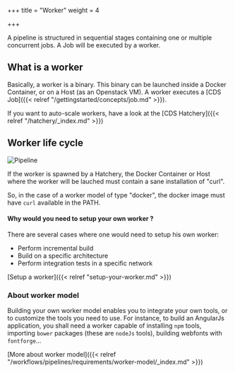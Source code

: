 +++
title = "Worker"
weight = 4

+++


A pipeline is structured in sequential stages containing one or multiple concurrent jobs. A Job will be executed by a worker.

## What is a worker

Basically, a worker is a binary. This binary can be launched inside a Docker Container, or on a Host (as an Openstack VM). A worker executes a [CDS Job]({{< relref "/gettingstarted/concepts/job.md" >}}).

If you want to auto-scale workers, have a look at the [CDS Hatchery]({{< relref "/hatchery/_index.md" >}})

## Worker life cycle

![Pipeline](/images/concepts_worker_flow.png)

If the worker is spawned by a Hatchery, the Docker Container or Host where the worker will be lauched must contain a sane installation of "curl".

So, in the case of a worker model of type "docker", the docker image must have `curl` available in the PATH.

#### Why would you need to setup your own worker ?

There are several cases where one would need to setup his own worker:

 * Perform incremental build
 * Build on a specific architecture
 * Perform integration tests in a specific network

[Setup a worker]({{< relref "setup-your-worker.md" >}})

### About worker model

Building your own worker model enables you to integrate your own tools, or to customize the tools you need to use. For instance, to build an AngularJs application, you shall need a worker capable of installing `npm` tools, importing `bower` packages (these are `nodeJs` tools), building webfonts with `fontforge`...


[More about worker model]({{< relref "/workflows/pipelines/requirements/worker-model/_index.md" >}})
